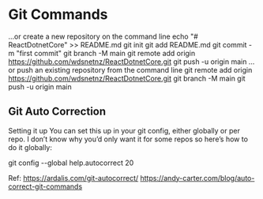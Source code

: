 # Git Commands

…or create a new repository on the command line
echo "# ReactDotnetCore" >> README.md
git init
git add README.md
git commit -m "first commit"
git branch -M main
git remote add origin https://github.com/wdsnetnz/ReactDotnetCore.git
git push -u origin main
…or push an existing repository from the command line
git remote add origin https://github.com/wdsnetnz/ReactDotnetCore.git
git branch -M main
git push -u origin main

## Git Auto Correction

Setting it up
You can set this up in your git config, either globally or per repo. I don’t know why you’d only want it for some repos so here’s how to do it globally:

git config --global help.autocorrect 20

Ref: https://ardalis.com/git-autocorrect/
https://andy-carter.com/blog/auto-correct-git-commands

